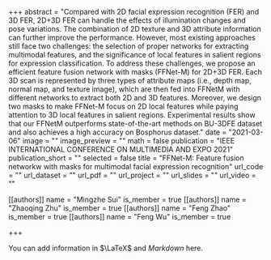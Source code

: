 +++
abstract = "Compared with 2D facial expression recognition (FER) and 3D FER, 2D+3D FER can handle the effects of illumination changes and pose variations. The combination of 2D texture and 3D attribute information can further improve the performance. However, most existing approaches still face two challenges: the selection of proper networks for extracting multimodal features, and the significance of local features in salient regions for expression classification. To address these challenges, we propose an efficient feature fusion network with masks (FFNet-M) for 2D+3D FER. Each 3D scan is represented by three types of attribute maps (i.e., depth map, normal map, and texture image), which are then fed into FFNetM with different networks to extract both 2D and 3D features. Moreover, we design two masks to make FFNet-M focus on 2D local features while paying attention to 3D local features in salient regions. Experimental results show that our FFNetM outperforms state-of-the-art methods on BU-3DFE dataset and also achieves a high accuracy on Bosphorus dataset."
date = "2021-03-06"
image = ""
image_preview = ""
math = false
publication = "IEEE INTERNATIONAL CONFERENCE ON MULTIMEDIA AND EXPO 2021"
publication_short = ""
selected = false
title = "FFNet-M: Feature fusion networkw with masks for multimodal facial expression recognition"
url_code = ""
url_dataset = ""
url_pdf = ""
url_project = ""
url_slides = ""
url_video = ""

[[authors]]
    name = "Mingzhe Sui"
    is_member = true
[[authors]]
    name = "Zhaoqing Zhu"
    is_member = true
[[authors]]
    name = "Feng Zhao"
    is_member = true
[[authors]]
    name = "Feng Wu"
    is_member = true

+++


You can add information in $\LaTeX$ and *Markdown* here.
